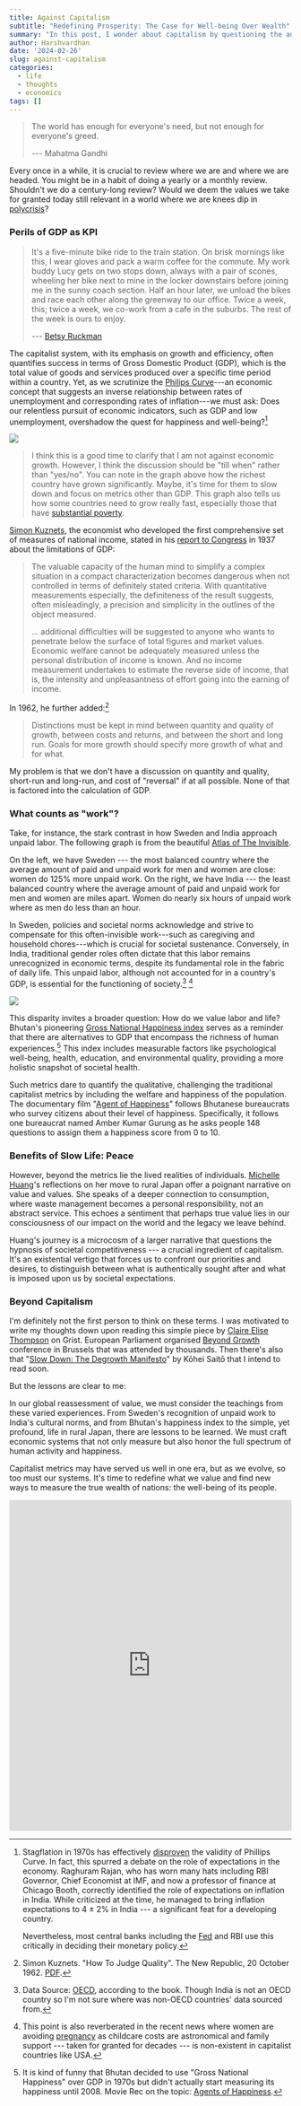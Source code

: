 ```yaml
---
title: Against Capitalism
subtitle: "Redefining Prosperity: The Case for Well-being Over Wealth"
summary: "In this post, I wonder about capitalism by questioning the adequacy of GDP as a measure of success, highlighting the neglect of unpaid labor, and exploring alternative indicators like Bhutan's Gross National Happiness index."
author: Harshvardhan
date: '2024-02-26'
slug: against-capitalism
categories:
  - life
  - thoughts
  - economics
tags: []
---
```


> The world has enough for everyone's need, but not enough for everyone's greed.
>
> --- Mahatma Gandhi

Every once in a while, it is crucial to review where we are and where we are headed.
You might be in a habit of doing a yearly or a monthly review.
Shouldn't we do a century-long review?
Would we deem the values we take for granted today still relevant in a world where we are knees dip in [polycrisis](https://www.bsr.org/en/blog/2023-delivering-just-sustainable-business-polycrisis)?

### Perils of GDP as KPI

> It's a five-minute bike ride to the train station.
> On brisk mornings like this, I wear gloves and pack a warm coffee for the commute.
> My work buddy Lucy gets on two stops down, always with a pair of scones, wheeling her bike next to mine in the locker downstairs before joining me in the sunny coach section.
> Half an hour later, we unload the bikes and race each other along the greenway to our office.
> Twice a week, this; twice a week, we co-work from a cafe in the suburbs.
> The rest of the week is ours to enjoy.
>
> --- [Betsy Ruckman](https://grist.org/looking-forward/the-growing-popularity-of-degrowth/)

The capitalist system, with its emphasis on growth and efficiency, often quantifies success in terms of Gross Domestic Product (GDP), which is the total value of goods and services produced over a specific time period within a country.
Yet, as we scrutinize the [Philips Curve](https://en.wikipedia.org/wiki/Phillips_curve)---an economic concept that suggests an inverse relationship between rates of unemployment and corresponding rates of inflation---we must ask: Does our relentless pursuit of economic indicators, such as GDP and low unemployment, overshadow the quest for happiness and well-being?[^1]

[^1]: Stagflation in 1970s has effectively [disproven](https://www.brookings.edu/articles/the-hutchins-center-explains-the-phillips-curve/) the validity of Phillips Curve.
    In fact, this spurred a debate on the role of expectations in the economy.
    Raghuram Rajan, who has worn many hats including RBI Governor, Chief Economist at IMF, and now a professor of finance at Chicago Booth, correctly identified the role of expectations on inflation in India.
    While criticized at the time, he managed to bring inflation expectations to 4 ± 2% in India --- a significant feat for a developing country.

    Nevertheless, most central banks including the [Fed](https://www.stlouisfed.org/open-vault/2020/january/what-is-phillips-curve-why-flattened) and RBI use this critically in deciding their monetary policy.

![](images/Scatter-1950-vs-2016-GDP-1-scaled_1350.webp)

> I think this is a good time to clarify that I am not against economic growth.
> However, I think the discussion should be "till when" rather than "yes/no".
> You can note in the graph above how the richest country have grown significantly.
> Maybe, it's time for them to slow down and focus on metrics other than GDP.
> This graph also tells us how some countries need to grow really fast, especially those that have [substantial poverty](https://ourworldindata.org/poverty-growth-needed).

[Simon Kuznets](https://en.wikipedia.org/wiki/Simon_Kuznets), the economist who developed the first comprehensive set of measures of national income, stated in his [report to Congress](https://fraser.stlouisfed.org/title/national-income-1929-1932-971) in 1937 about the limitations of GDP:

> The valuable capacity of the human mind to simplify a complex situation in a compact characterization becomes dangerous when not controlled in terms of definitely stated criteria.
> With quantitative measurements especially, the definiteness of the result suggests, often misleadingly, a precision and simplicity in the outlines of the object measured.
>
> ... additional difficulties will be suggested to anyone who wants to penetrate below the surface of total figures and market values.
> Economic welfare cannot be adequately measured unless the personal distribution of income is known.
> And no income measurement undertakes to estimate the reverse side of income, that is, the intensity and unpleasantness of effort going into the earning of income.

In 1962, he further added:[^2]

[^2]: Simon Kuznets.
    "How To Judge Quality".
    The New Republic, 20 October 1962.
    [PDF](https://static1.squarespace.com/static/5536fbc7e4b0d3e8a9803aad/t/554d19f6e4b0005c69696961/1431116278720/Kuznets_How+to+judge+Quality_1962.pdf).

> Distinctions must be kept in mind between quantity and quality of growth, between costs and returns, and between the short and long run.
> Goals for more growth should specify more growth of what and for what.

My problem is that we don't have a discussion on quantity and quality, short-run and long-run, and cost of "reversal" if at all possible.
None of that is factored into the calculation of GDP.

### What counts as "work"?

Take, for instance, the stark contrast in how Sweden and India approach unpaid labor.
The following graph is from the beautiful [Atlas of The Invisible](https://www.atlasoftheinvisible.com/).

On the left, we have Sweden --- the most balanced country where the average amount of paid and unpaid work for men and women are close: women do 125% more unpaid work.
On the right, we have India --- the least balanced country where the average amount of paid and unpaid work for men and women are miles apart.
Women do nearly six hours of unpaid work where as men do less than an hour.

In Sweden, policies and societal norms acknowledge and strive to compensate for this often-invisible work---such as caregiving and household chores---which is crucial for societal sustenance.
Conversely, in India, traditional gender roles often dictate that this labor remains unrecognized in economic terms, despite its fundamental role in the fabric of daily life.
This unpaid labor, although not accounted for in a country's GDP, is essential for the functioning of society.[^3]
[^4]

[^3]: Data Source: [OECD](https://data.oecd.org/emp/hours-worked.htm), according to the book.
    Though India is not an OECD country so I'm not sure where was non-OECD countries' data sourced from.

[^4]: This point is also reverberated in the recent news where women are avoiding [pregnancy](https://www.cleveland.com/news/2023/11/why-is-the-us-birthrate-so-low-how-about-the-cost-of-child-care.html) as childcare costs are astronomical and family support --- taken for granted for decades --- is non-existent in capitalist countries like USA.

![](images/workloads.png)

This disparity invites a broader question: How do we value labor and life?
Bhutan's pioneering [Gross National Happiness index](https://www.grossnationalhappiness.com/) serves as a reminder that there are alternatives to GDP that encompass the richness of human experiences.[^5]
This index includes measurable factors like psychological well-being, health, education, and environmental quality, providing a more holistic snapshot of societal health.

[^5]: It is kind of funny that Bhutan decided to use "Gross National Happiness" over GDP in 1970s but didn't actually start measuring its happiness until 2008.
    Movie Rec on the topic: [Agents of Happiness](https://www.npr.org/sections/goatsandsoda/2024/02/04/1228505757/agent-of-happiness-bhutan-documentary-film-gross-national-happiness).

Such metrics dare to quantify the qualitative, challenging the traditional capitalist metrics by including the welfare and happiness of the population.
The documentary film "[Agent of Happiness](https://www.npr.org/sections/goatsandsoda/2024/02/04/1228505757/agent-of-happiness-bhutan-documentary-film-gross-national-happiness)" follows Bhutanese bureaucrats who survey citizens about their level of happiness.
Specifically, it follows one bureaucrat named Amber Kumar Gurung as he asks people 148 questions to assign them a happiness score from 0 to 10.

### Benefits of Slow Life: Peace

However, beyond the metrics lie the lived realities of individuals.
[Michelle Huang](https://x.com/michellehuang42/status/1761963751505354804?s=20)'s reflections on her move to rural Japan offer a poignant narrative on value and values.
She speaks of a deeper connection to consumption, where waste management becomes a personal responsibility, not an abstract service.
This echoes a sentiment that perhaps true value lies in our consciousness of our impact on the world and the legacy we leave behind.

Huang's journey is a microcosm of a larger narrative that questions the hypnosis of societal competitiveness --- a crucial ingredient of capitalism.
It's an existential vertigo that forces us to confront our priorities and desires, to distinguish between what is authentically sought after and what is imposed upon us by societal expectations.

### Beyond Capitalism

I'm definitely not the first person to think on these terms.
I was motivated to write my thoughts down upon reading this simple piece by [Claire Elise Thompson](https://grist.org/looking-forward/the-growing-popularity-of-degrowth/) on Grist.
European Parliament organised [Beyond Growth](https://www.bsr.org/en/blog/a-credible-future-beyond-growth) conference in Brussels that was attended by thousands.
Then there's also that "[Slow Down: The Degrowth Manifesto](https://www.goodreads.com/en/book/show/127462058)" by Kōhei Saitō that I intend to read soon.

But the lessons are clear to me:

In our global reassessment of value, we must consider the teachings from these varied experiences.
From Sweden's recognition of unpaid work to India's cultural norms, and from Bhutan's happiness index to the simple, yet profound, life in rural Japan, there are lessons to be learned.
We must craft economic systems that not only measure but also honor the full spectrum of human activity and happiness.

Capitalist metrics may have served us well in one era, but as we evolve, so too must our systems.
It's time to redefine what we value and find new ways to measure the true wealth of nations: the well-being of its people.

<iframe style="border:none;" width="100%" height="590" src="https://www.are.na/harsh/anti-capitalism-and-pro-degrowth/embed" title="Harsh&#39;s Are.na Channel on Economics et al.">

</iframe>
